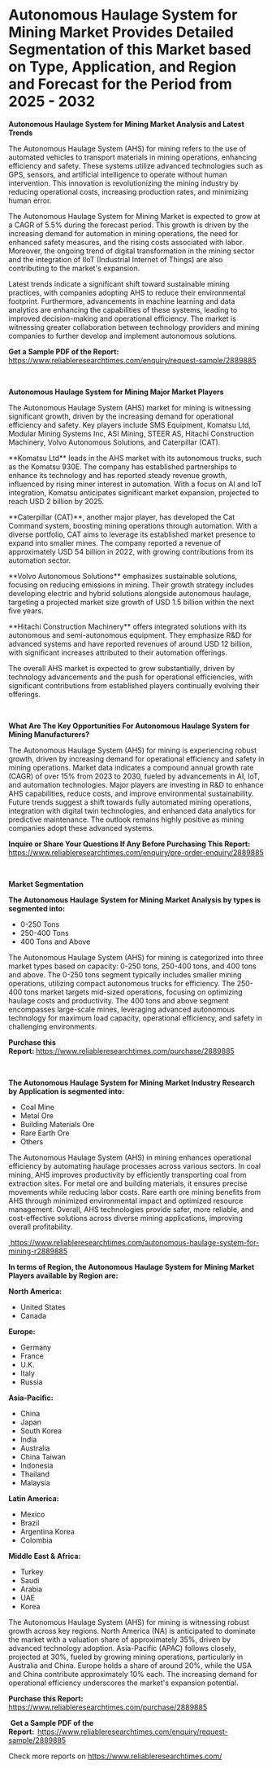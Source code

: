 <p><h1>Autonomous Haulage System for Mining Market Provides Detailed Segmentation of this Market based on Type, Application, and Region and Forecast for the Period from 2025 - 2032</h1></p><p><strong>Autonomous Haulage System for Mining Market Analysis and Latest Trends</strong></p>
<p><p>The Autonomous Haulage System (AHS) for mining refers to the use of automated vehicles to transport materials in mining operations, enhancing efficiency and safety. These systems utilize advanced technologies such as GPS, sensors, and artificial intelligence to operate without human intervention. This innovation is revolutionizing the mining industry by reducing operational costs, increasing production rates, and minimizing human error.</p><p>The Autonomous Haulage System for Mining Market is expected to grow at a CAGR of 5.5% during the forecast period. This growth is driven by the increasing demand for automation in mining operations, the need for enhanced safety measures, and the rising costs associated with labor. Moreover, the ongoing trend of digital transformation in the mining sector and the integration of IIoT (Industrial Internet of Things) are also contributing to the market's expansion.</p><p>Latest trends indicate a significant shift toward sustainable mining practices, with companies adopting AHS to reduce their environmental footprint. Furthermore, advancements in machine learning and data analytics are enhancing the capabilities of these systems, leading to improved decision-making and operational efficiency. The market is witnessing greater collaboration between technology providers and mining companies to further develop and implement autonomous solutions.</p></p>
<p><strong>Get a Sample PDF of the Report:&nbsp;</strong> <a href="https://www.reliableresearchtimes.com/enquiry/request-sample/2889885?utm_campaign=2267&utm_medium=2&utm_source=Github&utm_content=ia&utm_term=14032025&utm_id=autonomous-haulage-system-for-mining">https://www.reliableresearchtimes.com/enquiry/request-sample/2889885</a></p>
<p>&nbsp;</p>
<p><strong>Autonomous Haulage System for Mining Major Market Players</strong></p>
<p><p>The Autonomous Haulage System (AHS) market for mining is witnessing significant growth, driven by the increasing demand for operational efficiency and safety. Key players include SMS Equipment, Komatsu Ltd, Modular Mining Systems Inc, ASI Mining, STEER AS, Hitachi Construction Machinery, Volvo Autonomous Solutions, and Caterpillar (CAT).</p><p>**Komatsu Ltd** leads in the AHS market with its autonomous trucks, such as the Komatsu 930E. The company has established partnerships to enhance its technology and has reported steady revenue growth, influenced by rising miner interest in automation. With a focus on AI and IoT integration, Komatsu anticipates significant market expansion, projected to reach USD 2 billion by 2025.</p><p>**Caterpillar (CAT)**, another major player, has developed the Cat Command system, boosting mining operations through automation. With a diverse portfolio, CAT aims to leverage its established market presence to expand into smaller mines. The company reported a revenue of approximately USD 54 billion in 2022, with growing contributions from its automation sector.</p><p>**Volvo Autonomous Solutions** emphasizes sustainable solutions, focusing on reducing emissions in mining. Their growth strategy includes developing electric and hybrid solutions alongside autonomous haulage, targeting a projected market size growth of USD 1.5 billion within the next five years.</p><p>**Hitachi Construction Machinery** offers integrated solutions with its autonomous and semi-autonomous equipment. They emphasize R&D for advanced systems and have reported revenues of around USD 12 billion, with significant increases attributed to their automation offerings.</p><p>The overall AHS market is expected to grow substantially, driven by technology advancements and the push for operational efficiencies, with significant contributions from established players continually evolving their offerings.</p></p>
<p>&nbsp;</p>
<p><strong>What Are The Key Opportunities For Autonomous Haulage System for Mining Manufacturers?</strong></p>
<p><p>The Autonomous Haulage System (AHS) for mining is experiencing robust growth, driven by increasing demand for operational efficiency and safety in mining operations. Market data indicates a compound annual growth rate (CAGR) of over 15% from 2023 to 2030, fueled by advancements in AI, IoT, and automation technologies. Major players are investing in R&D to enhance AHS capabilities, reduce costs, and improve environmental sustainability. Future trends suggest a shift towards fully automated mining operations, integration with digital twin technologies, and enhanced data analytics for predictive maintenance. The outlook remains highly positive as mining companies adopt these advanced systems.</p></p>
<p><strong>Inquire or Share Your Questions If Any Before Purchasing This Report:</strong> <a href="https://www.reliableresearchtimes.com/enquiry/pre-order-enquiry/2889885?utm_campaign=2267&utm_medium=2&utm_source=Github&utm_content=ia&utm_term=14032025&utm_id=autonomous-haulage-system-for-mining">https://www.reliableresearchtimes.com/enquiry/pre-order-enquiry/2889885</a></p>
<p>&nbsp;</p>
<p><strong>Market Segmentation</strong></p>
<p><strong>The Autonomous Haulage System for Mining Market Analysis by types is segmented into:</strong></p>
<p><ul><li>0-250 Tons</li><li>250-400 Tons</li><li>400 Tons and Above</li></ul></p>
<p><p>The Autonomous Haulage System (AHS) for mining is categorized into three market types based on capacity: 0-250 tons, 250-400 tons, and 400 tons and above. The 0-250 tons segment typically includes smaller mining operations, utilizing compact autonomous trucks for efficiency. The 250-400 tons market targets mid-sized operations, focusing on optimizing haulage costs and productivity. The 400 tons and above segment encompasses large-scale mines, leveraging advanced autonomous technology for maximum load capacity, operational efficiency, and safety in challenging environments.</p></p>
<p><strong>Purchase this Report:&nbsp;</strong><a href="https://www.reliableresearchtimes.com/purchase/2889885?utm_campaign=2267&utm_medium=2&utm_source=Github&utm_content=ia&utm_term=14032025&utm_id=autonomous-haulage-system-for-mining">https://www.reliableresearchtimes.com/purchase/2889885</a></p>
<p>&nbsp;</p>
<p><strong>The Autonomous Haulage System for Mining Market Industry Research by Application is segmented into:</strong></p>
<p><ul><li>Coal Mine</li><li>Metal Ore</li><li>Building Materials Ore</li><li>Rare Earth Ore</li><li>Others</li></ul></p>
<p><p>The Autonomous Haulage System (AHS) in mining enhances operational efficiency by automating haulage processes across various sectors. In coal mining, AHS improves productivity by efficiently transporting coal from extraction sites. For metal ore and building materials, it ensures precise movements while reducing labor costs. Rare earth ore mining benefits from AHS through minimized environmental impact and optimized resource management. Overall, AHS technologies provide safer, more reliable, and cost-effective solutions across diverse mining applications, improving overall profitability.</p></p>
<p><a href="https://www.reliableresearchtimes.com/autonomous-haulage-system-for-mining-r2889885?utm_campaign=2267&utm_medium=2&utm_source=Github&utm_content=ia&utm_term=14032025&utm_id=autonomous-haulage-system-for-mining">&nbsp;https://www.reliableresearchtimes.com/autonomous-haulage-system-for-mining-r2889885</a></p>
<p><strong>In terms of Region, the Autonomous Haulage System for Mining Market Players available by Region are:</strong></p>
<p>
    <p> <strong> North America: </strong>
        <ul>
            <li>United States</li>
            <li>Canada</li>
        </ul>
        </p> 
    <p> <strong> Europe: </strong>
        <ul>
            <li>Germany</li>
            <li>France</li>
            <li>U.K.</li>
            <li>Italy</li>
            <li>Russia</li>
        </ul>
        </p> 
    <p> <strong> Asia-Pacific: </strong>
        <ul>
            <li>China</li>
            <li>Japan</li>
            <li>South Korea</li>
            <li>India</li>
            <li>Australia</li>
            <li>China Taiwan</li>
            <li>Indonesia</li>
            <li>Thailand</li>
            <li>Malaysia</li>
        </ul>
        </p> 
    <p> <strong> Latin America: </strong>
        <ul>
            <li>Mexico</li>
            <li>Brazil</li>
            <li>Argentina Korea</li>
            <li>Colombia</li>
        </ul>
        </p> 
    <p> <strong> Middle East & Africa: </strong>
        <ul>
            <li>Turkey</li>
            <li>Saudi</li>
            <li>Arabia</li>
            <li>UAE</li>
            <li>Korea</li>
        </ul>
    </p>
    </p>
<p><p>The Autonomous Haulage System (AHS) for mining is witnessing robust growth across key regions. North America (NA) is anticipated to dominate the market with a valuation share of approximately 35%, driven by advanced technology adoption. Asia-Pacific (APAC) follows closely, projected at 30%, fueled by growing mining operations, particularly in Australia and China. Europe holds a share of around 20%, while the USA and China contribute approximately 10% each. The increasing demand for operational efficiency underscores the market's expansion potential.</p></p>
<p><strong>Purchase this Report: </strong><a href="https://www.reliableresearchtimes.com/purchase/2889885?utm_campaign=2267&utm_medium=2&utm_source=Github&utm_content=ia&utm_term=14032025&utm_id=autonomous-haulage-system-for-mining">https://www.reliableresearchtimes.com/purchase/2889885</a></p>
<p>&nbsp;<strong>Get a Sample PDF of the Report:&nbsp;&nbsp;</strong><a href="https://www.reliableresearchtimes.com/enquiry/request-sample/2889885?utm_campaign=2267&utm_medium=2&utm_source=Github&utm_content=ia&utm_term=14032025&utm_id=autonomous-haulage-system-for-mining">https://www.reliableresearchtimes.com/enquiry/request-sample/2889885</a></p>
<p><strong></strong></p>
<p>Check more reports on <a href="https://www.reliableresearchtimes.com/?utm_campaign=2267&utm_medium=2&utm_source=Github&utm_content=ia&utm_term=14032025&utm_id=autonomous-haulage-system-for-mining">https://www.reliableresearchtimes.com/</a></p>